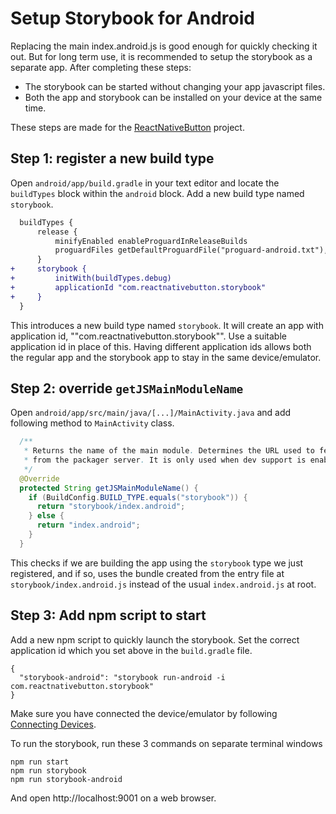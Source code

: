 # Setup Storybook for Android

Replacing the main index.android.js is good enough for quickly checking it out. But for long term use, it is recommended to setup the storybook as a separate app. After completing these steps:

* The storybook can be started without changing your app javascript files.
* Both the app and storybook can be installed on your device at the same time.

These steps are made for the [ReactNativeButton](https://github.com/kadira-samples/react-native-button) project.

## Step 1: register a new build type

Open `android/app/build.gradle` in your text editor and locate the `buildTypes` block within the `android` block. Add a new build type named `storybook`.

```diff
  buildTypes {
      release {
          minifyEnabled enableProguardInReleaseBuilds
          proguardFiles getDefaultProguardFile("proguard-android.txt"), "proguard-rules.pro"
      }
+     storybook {
+         initWith(buildTypes.debug)
+         applicationId "com.reactnativebutton.storybook"
+     }
  }
```
This introduces a new build type named `storybook`. It will create an app with application id, ""com.reactnativebutton.storybook"". Use a suitable application id in place of this. Having different application ids allows both the regular app and the storybook app to stay in the same device/emulator.

## Step 2: override `getJSMainModuleName`

Open `android/app/src/main/java/[...]/MainActivity.java` and add following method to `MainActivity` class.

```java
  /**
   * Returns the name of the main module. Determines the URL used to fetch the JS bundle
   * from the packager server. It is only used when dev support is enabled.
   */
  @Override
  protected String getJSMainModuleName() {
    if (BuildConfig.BUILD_TYPE.equals("storybook")) {
      return "storybook/index.android";
    } else {
      return "index.android";
    }
  }
```

This checks if we are building the app using the `storybook` type we just registered, and if so, uses the bundle created from the entry file at `storybook/index.android.js` instead of the usual `index.android.js` at root.

## Step 3: Add npm script to start

Add a new npm script to quickly launch the storybook. Set the correct application id which you set above in the `build.gradle` file.

```
{
  "storybook-android": "storybook run-android -i com.reactnativebutton.storybook"
}
```

Make sure you have connected the device/emulator by following [Connecting Devices](https://github.com/kadirahq/react-native-storybook#connecting-devices).

To run the storybook, run these 3 commands on separate terminal windows
```
npm run start
npm run storybook
npm run storybook-android
```
And open http://localhost:9001 on a web browser.